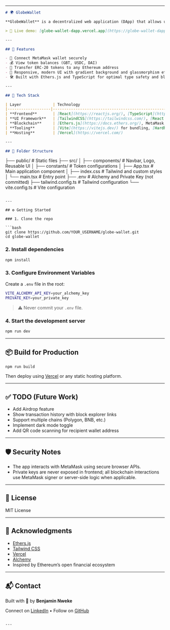 
---

```markdown
# 🌍 GlobeWallet

**GlobeWallet** is a decentralized web application (DApp) that allows users to connect their MetaMask wallet, view token balances, and securely send ERC-20 tokens such as GBT, USDC, and DAI across supported Ethereum-compatible networks.

> 🔗 Live demo: [globe-wallet-dapp.vercel.app](https://globe-wallet-dapp.vercel.app)

---

## 🚀 Features

- 🔐 Connect MetaMask wallet securely
- 💰 View token balances (GBT, USDC, DAI)
- 🔄 Transfer ERC-20 tokens to any Ethereum address
- 🎨 Responsive, modern UI with gradient background and glassmorphism effects
- 🛠️ Built with Ethers.js and TypeScript for optimal type safety and blockchain interaction

---

## 🧱 Tech Stack

| Layer              | Technology                                                                 |
|-------------------|-----------------------------------------------------------------------------|
| **Frontend**       | [React](https://reactjs.org/), [TypeScript](https://www.typescriptlang.org/) |
| **UI Framework**   | [TailwindCSS](https://tailwindcss.com/), [React Icons](https://react-icons.github.io/react-icons/) |
| **Blockchain**     | [Ethers.js](https://docs.ethers.org/), MetaMask, [Alchemy](https://www.alchemy.com/) |
| **Tooling**        | [Vite](https://vitejs.dev/) for bundling, [Hardhat](https://hardhat.org/) for smart contract deployment |
| **Hosting**        | [Vercel](https://vercel.com/)                                               |

---

## 📁 Folder Structure

```

├── public/                  # Static files
├── src/
│   ├── components/          # Navbar, Logo, Reusable UI
│   ├── constants/           # Token configurations
│   ├── App.tsx              # Main application component
│   ├── index.css            # Tailwind and custom styles
│   └── main.tsx             # Entry point
├── .env                     # Alchemy and Private Key (not committed)
├── tailwind.config.ts       # Tailwind configuration
└── vite.config.ts           # Vite configuration

````

---

## ⚙️ Getting Started

### 1. Clone the repo

```bash
git clone https://github.com/YOUR_USERNAME/globe-wallet.git
cd globe-wallet
````

### 2. Install dependencies

```bash
npm install
```

### 3. Configure Environment Variables

Create a `.env` file in the root:

```bash
VITE_ALCHEMY_API_KEY=your_alchemy_key
PRIVATE_KEY=your_private_key
```

> ⚠️ Never commit your `.env` file.

### 4. Start the development server

```bash
npm run dev
```

---

## 📦 Build for Production

```bash
npm run build
```

Then deploy using [Vercel](https://vercel.com/) or any static hosting platform.

---

## ✅ TODO (Future Work)

* Add Airdrop feature
* Show transaction history with block explorer links
* Support multiple chains (Polygon, BNB, etc.)
* Implement dark mode toggle
* Add QR code scanning for recipient wallet address

---

## 🛡️ Security Notes

* The app interacts with MetaMask using secure browser APIs.
* Private keys are never exposed in frontend; all blockchain interactions use MetaMask signer or server-side logic when applicable.

---

## 📄 License

MIT License

---

## 🙌 Acknowledgments

* [Ethers.js](https://docs.ethers.io/)
* [Tailwind CSS](https://tailwindcss.com/)
* [Vercel](https://vercel.com/)
* [Alchemy](https://www.alchemy.com/)
* Inspired by Ethereum’s open financial ecosystem

---

## 📬 Contact

Built with 💙 by **Benjamin Nweke**

Connect on [LinkedIn](https://linkedin.com/in/your-profile) • Follow on [GitHub](https://github.com/YOUR_USERNAME)

```

---

```
